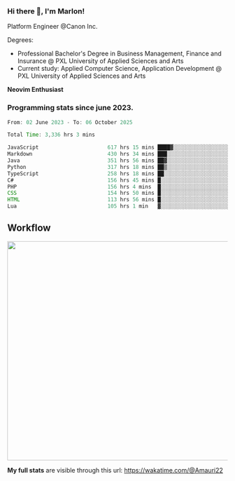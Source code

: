 
### Hi there 👋, I'm Marlon!

Platform Engineer @Canon Inc.

Degrees: 
- Professional Bachelor's Degree in Business Management, Finance and Insurance @ PXL University of Applied Sciences and Arts
- Current study: Applied Computer Science, Application Development @ PXL University of Applied Sciences and Arts

**Neovim Enthusiast**

### Programming stats since june 2023.
<!--START_SECTION:waka-->

```java
From: 02 June 2023 - To: 06 October 2025

Total Time: 3,336 hrs 3 mins

JavaScript                      617 hrs 15 mins ████▓░░░░░░░░░░░░░░░░░░░░   18.11 %
Markdown                        430 hrs 34 mins ███░░░░░░░░░░░░░░░░░░░░░░   12.63 %
Java                            351 hrs 56 mins ██▓░░░░░░░░░░░░░░░░░░░░░░   10.32 %
Python                          317 hrs 18 mins ██▒░░░░░░░░░░░░░░░░░░░░░░   09.31 %
TypeScript                      258 hrs 18 mins ██░░░░░░░░░░░░░░░░░░░░░░░   07.58 %
C#                              156 hrs 45 mins █░░░░░░░░░░░░░░░░░░░░░░░░   04.60 %
PHP                             156 hrs 4 mins  █░░░░░░░░░░░░░░░░░░░░░░░░   04.58 %
CSS                             154 hrs 50 mins █░░░░░░░░░░░░░░░░░░░░░░░░   04.54 %
HTML                            113 hrs 56 mins █░░░░░░░░░░░░░░░░░░░░░░░░   03.34 %
Lua                             105 hrs 1 min   ▓░░░░░░░░░░░░░░░░░░░░░░░░   03.08 %
```

<!--END_SECTION:waka-->

## Workflow
<a href="https://wakatime.com"><img width="750" height="500" src="https://wakatime.com/share/@Amauri22/c9755ad7-b574-44e4-a9ee-ddb3582724ea.png" /></a>

**My full stats** are visible through this url: https://wakatime.com/@Amauri22
